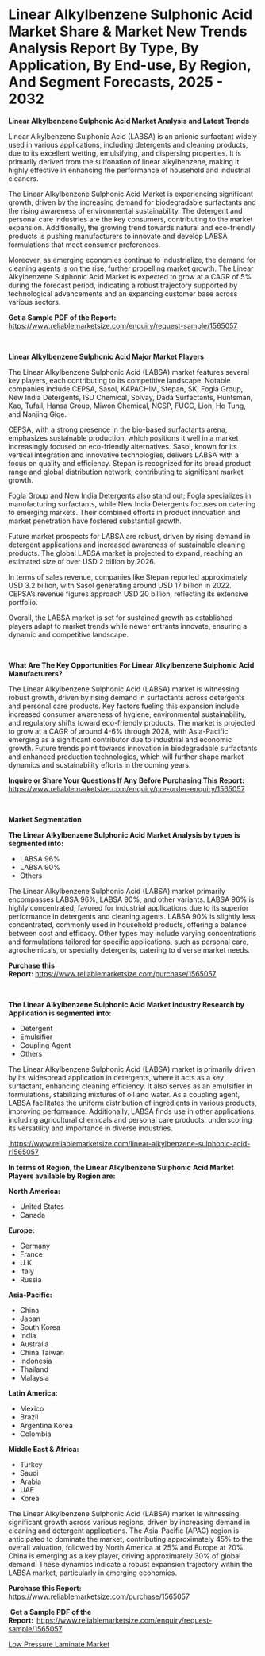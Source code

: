 <p><h1>Linear Alkylbenzene Sulphonic Acid Market Share & Market New Trends Analysis Report By Type, By Application, By End-use, By Region, And Segment Forecasts, 2025 - 2032</h1></p><p><strong>Linear Alkylbenzene Sulphonic Acid Market Analysis and Latest Trends</strong></p>
<p><p>Linear Alkylbenzene Sulphonic Acid (LABSA) is an anionic surfactant widely used in various applications, including detergents and cleaning products, due to its excellent wetting, emulsifying, and dispersing properties. It is primarily derived from the sulfonation of linear alkylbenzene, making it highly effective in enhancing the performance of household and industrial cleaners.</p><p>The Linear Alkylbenzene Sulphonic Acid Market is experiencing significant growth, driven by the increasing demand for biodegradable surfactants and the rising awareness of environmental sustainability. The detergent and personal care industries are the key consumers, contributing to the market expansion. Additionally, the growing trend towards natural and eco-friendly products is pushing manufacturers to innovate and develop LABSA formulations that meet consumer preferences.</p><p>Moreover, as emerging economies continue to industrialize, the demand for cleaning agents is on the rise, further propelling market growth. The Linear Alkylbenzene Sulphonic Acid Market is expected to grow at a CAGR of 5% during the forecast period, indicating a robust trajectory supported by technological advancements and an expanding customer base across various sectors.</p></p>
<p><strong>Get a Sample PDF of the Report:&nbsp;</strong> <a href="https://www.reliablemarketsize.com/enquiry/request-sample/1565057?utm_campaign=2996&utm_medium=2&utm_source=Github&utm_content=ia&utm_term=02042025&utm_id=linear-alkylbenzene-sulphonic-acid">https://www.reliablemarketsize.com/enquiry/request-sample/1565057</a></p>
<p>&nbsp;</p>
<p><strong>Linear Alkylbenzene Sulphonic Acid Major Market Players</strong></p>
<p><p>The Linear Alkylbenzene Sulphonic Acid (LABSA) market features several key players, each contributing to its competitive landscape. Notable companies include CEPSA, Sasol, KAPACHIM, Stepan, SK, Fogla Group, New India Detergents, ISU Chemical, Solvay, Dada Surfactants, Huntsman, Kao, Tufail, Hansa Group, Miwon Chemical, NCSP, FUCC, Lion, Ho Tung, and Nanjing Gige.</p><p>CEPSA, with a strong presence in the bio-based surfactants arena, emphasizes sustainable production, which positions it well in a market increasingly focused on eco-friendly alternatives. Sasol, known for its vertical integration and innovative technologies, delivers LABSA with a focus on quality and efficiency. Stepan is recognized for its broad product range and global distribution network, contributing to significant market growth.</p><p>Fogla Group and New India Detergents also stand out; Fogla specializes in manufacturing surfactants, while New India Detergents focuses on catering to emerging markets. Their combined efforts in product innovation and market penetration have fostered substantial growth.</p><p>Future market prospects for LABSA are robust, driven by rising demand in detergent applications and increased awareness of sustainable cleaning products. The global LABSA market is projected to expand, reaching an estimated size of over USD 2 billion by 2026.</p><p>In terms of sales revenue, companies like Stepan reported approximately USD 3.2 billion, with Sasol generating around USD 17 billion in 2022. CEPSA’s revenue figures approach USD 20 billion, reflecting its extensive portfolio.</p><p>Overall, the LABSA market is set for sustained growth as established players adapt to market trends while newer entrants innovate, ensuring a dynamic and competitive landscape.</p></p>
<p>&nbsp;</p>
<p><strong>What Are The Key Opportunities For Linear Alkylbenzene Sulphonic Acid Manufacturers?</strong></p>
<p><p>The Linear Alkylbenzene Sulphonic Acid (LABSA) market is witnessing robust growth, driven by rising demand in surfactants across detergents and personal care products. Key factors fueling this expansion include increased consumer awareness of hygiene, environmental sustainability, and regulatory shifts toward eco-friendly products. The market is projected to grow at a CAGR of around 4-6% through 2028, with Asia-Pacific emerging as a significant contributor due to industrial and economic growth. Future trends point towards innovation in biodegradable surfactants and enhanced production technologies, which will further shape market dynamics and sustainability efforts in the coming years.</p></p>
<p><strong>Inquire or Share Your Questions If Any Before Purchasing This Report:</strong> <a href="https://www.reliablemarketsize.com/enquiry/pre-order-enquiry/1565057?utm_campaign=2996&utm_medium=2&utm_source=Github&utm_content=ia&utm_term=02042025&utm_id=linear-alkylbenzene-sulphonic-acid">https://www.reliablemarketsize.com/enquiry/pre-order-enquiry/1565057</a></p>
<p>&nbsp;</p>
<p><strong>Market Segmentation</strong></p>
<p><strong>The Linear Alkylbenzene Sulphonic Acid Market Analysis by types is segmented into:</strong></p>
<p><ul><li>LABSA 96%</li><li>LABSA 90%</li><li>Others</li></ul></p>
<p><p>The Linear Alkylbenzene Sulphonic Acid (LABSA) market primarily encompasses LABSA 96%, LABSA 90%, and other variants. LABSA 96% is highly concentrated, favored for industrial applications due to its superior performance in detergents and cleaning agents. LABSA 90% is slightly less concentrated, commonly used in household products, offering a balance between cost and efficacy. Other types may include varying concentrations and formulations tailored for specific applications, such as personal care, agrochemicals, or specialty detergents, catering to diverse market needs.</p></p>
<p><strong>Purchase this Report:&nbsp;</strong><a href="https://www.reliablemarketsize.com/purchase/1565057?utm_campaign=2996&utm_medium=2&utm_source=Github&utm_content=ia&utm_term=02042025&utm_id=linear-alkylbenzene-sulphonic-acid">https://www.reliablemarketsize.com/purchase/1565057</a></p>
<p>&nbsp;</p>
<p><strong>The Linear Alkylbenzene Sulphonic Acid Market Industry Research by Application is segmented into:</strong></p>
<p><ul><li>Detergent</li><li>Emulsifier</li><li>Coupling Agent</li><li>Others</li></ul></p>
<p><p>The Linear Alkylbenzene Sulphonic Acid (LABSA) market is primarily driven by its widespread application in detergents, where it acts as a key surfactant, enhancing cleaning efficiency. It also serves as an emulsifier in formulations, stabilizing mixtures of oil and water. As a coupling agent, LABSA facilitates the uniform distribution of ingredients in various products, improving performance. Additionally, LABSA finds use in other applications, including agricultural chemicals and personal care products, underscoring its versatility and importance in diverse industries.</p></p>
<p><a href="https://www.reliablemarketsize.com/linear-alkylbenzene-sulphonic-acid-r1565057?utm_campaign=2996&utm_medium=2&utm_source=Github&utm_content=ia&utm_term=02042025&utm_id=linear-alkylbenzene-sulphonic-acid">&nbsp;https://www.reliablemarketsize.com/linear-alkylbenzene-sulphonic-acid-r1565057</a></p>
<p><strong>In terms of Region, the Linear Alkylbenzene Sulphonic Acid Market Players available by Region are:</strong></p>
<p>
    <p> <strong> North America: </strong>
        <ul>
            <li>United States</li>
            <li>Canada</li>
        </ul>
        </p> 
    <p> <strong> Europe: </strong>
        <ul>
            <li>Germany</li>
            <li>France</li>
            <li>U.K.</li>
            <li>Italy</li>
            <li>Russia</li>
        </ul>
        </p> 
    <p> <strong> Asia-Pacific: </strong>
        <ul>
            <li>China</li>
            <li>Japan</li>
            <li>South Korea</li>
            <li>India</li>
            <li>Australia</li>
            <li>China Taiwan</li>
            <li>Indonesia</li>
            <li>Thailand</li>
            <li>Malaysia</li>
        </ul>
        </p> 
    <p> <strong> Latin America: </strong>
        <ul>
            <li>Mexico</li>
            <li>Brazil</li>
            <li>Argentina Korea</li>
            <li>Colombia</li>
        </ul>
        </p> 
    <p> <strong> Middle East & Africa: </strong>
        <ul>
            <li>Turkey</li>
            <li>Saudi</li>
            <li>Arabia</li>
            <li>UAE</li>
            <li>Korea</li>
        </ul>
    </p>
    </p>
<p><p>The Linear Alkylbenzene Sulphonic Acid (LABSA) market is witnessing significant growth across various regions, driven by increasing demand in cleaning and detergent applications. The Asia-Pacific (APAC) region is anticipated to dominate the market, contributing approximately 45% to the overall valuation, followed by North America at 25% and Europe at 20%. China is emerging as a key player, driving approximately 30% of global demand. These dynamics indicate a robust expansion trajectory within the LABSA market, particularly in emerging economies.</p></p>
<p><strong>Purchase this Report: </strong><a href="https://www.reliablemarketsize.com/purchase/1565057?utm_campaign=2996&utm_medium=2&utm_source=Github&utm_content=ia&utm_term=02042025&utm_id=linear-alkylbenzene-sulphonic-acid">https://www.reliablemarketsize.com/purchase/1565057</a></p>
<p>&nbsp;<strong>Get a Sample PDF of the Report:&nbsp;&nbsp;</strong><a href="https://www.reliablemarketsize.com/enquiry/request-sample/1565057?utm_campaign=2996&utm_medium=2&utm_source=Github&utm_content=ia&utm_term=02042025&utm_id=linear-alkylbenzene-sulphonic-acid">https://www.reliablemarketsize.com/enquiry/request-sample/1565057</a></p>
<p><strong></strong></p>
<p><p><a href="https://github.com/sapsaidamary/Market-Research-Report-List-1/blob/main/low-pressure-laminate-market.md?utm_campaign=2996&utm_medium=2&utm_source=Github&utm_content=ia&utm_term=02042025&utm_id=linear-alkylbenzene-sulphonic-acid">Low Pressure Laminate Market</a></p></p>